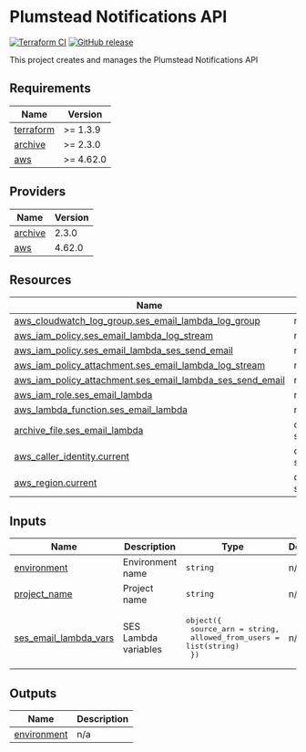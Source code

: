 # Plumstead Notifications API

[![Terraform CI](./actions/workflows/continuous-integration-terraform.yml/badge.svg?branch=main)](./actions/workflows/continuous-integration-terraform.yml?branch=main)
[![GitHub release](./releases)](./releases)

This project creates and manages the Plumstead Notifications API

<!-- BEGIN_TF_DOCS -->
## Requirements

| Name | Version |
|------|---------|
| <a name="requirement_terraform"></a> [terraform](#requirement\_terraform) | >= 1.3.9 |
| <a name="requirement_archive"></a> [archive](#requirement\_archive) | >= 2.3.0 |
| <a name="requirement_aws"></a> [aws](#requirement\_aws) | >= 4.62.0 |

## Providers

| Name | Version |
|------|---------|
| <a name="provider_archive"></a> [archive](#provider\_archive) | 2.3.0 |
| <a name="provider_aws"></a> [aws](#provider\_aws) | 4.62.0 |

## Resources

| Name | Type |
|------|------|
| [aws_cloudwatch_log_group.ses_email_lambda_log_group](https://registry.terraform.io/providers/hashicorp/aws/latest/docs/resources/cloudwatch_log_group) | resource |
| [aws_iam_policy.ses_email_lambda_log_stream](https://registry.terraform.io/providers/hashicorp/aws/latest/docs/resources/iam_policy) | resource |
| [aws_iam_policy.ses_email_lambda_ses_send_email](https://registry.terraform.io/providers/hashicorp/aws/latest/docs/resources/iam_policy) | resource |
| [aws_iam_policy_attachment.ses_email_lambda_log_stream](https://registry.terraform.io/providers/hashicorp/aws/latest/docs/resources/iam_policy_attachment) | resource |
| [aws_iam_policy_attachment.ses_email_lambda_ses_send_email](https://registry.terraform.io/providers/hashicorp/aws/latest/docs/resources/iam_policy_attachment) | resource |
| [aws_iam_role.ses_email_lambda](https://registry.terraform.io/providers/hashicorp/aws/latest/docs/resources/iam_role) | resource |
| [aws_lambda_function.ses_email_lambda](https://registry.terraform.io/providers/hashicorp/aws/latest/docs/resources/lambda_function) | resource |
| [archive_file.ses_email_lambda](https://registry.terraform.io/providers/hashicorp/archive/latest/docs/data-sources/file) | data source |
| [aws_caller_identity.current](https://registry.terraform.io/providers/hashicorp/aws/latest/docs/data-sources/caller_identity) | data source |
| [aws_region.current](https://registry.terraform.io/providers/hashicorp/aws/latest/docs/data-sources/region) | data source |

## Inputs

| Name | Description | Type | Default | Required |
|------|-------------|------|---------|:--------:|
| <a name="input_environment"></a> [environment](#input\_environment) | Environment name | `string` | n/a | yes |
| <a name="input_project_name"></a> [project\_name](#input\_project\_name) | Project name | `string` | n/a | yes |
| <a name="input_ses_email_lambda_vars"></a> [ses\_email\_lambda\_vars](#input\_ses\_email\_lambda\_vars) | SES Lambda variables | <pre>object({<br>    source_arn         = string,<br>    allowed_from_users = list(string)<br>  })</pre> | n/a | yes |

## Outputs

| Name | Description |
|------|-------------|
| <a name="output_environment"></a> [environment](#output\_environment) | n/a |
<!-- END_TF_DOCS -->

